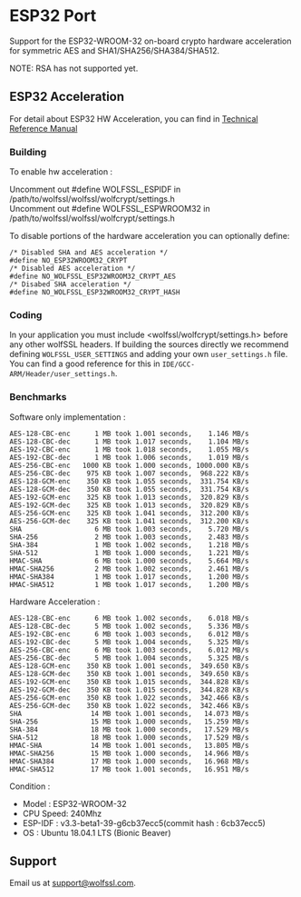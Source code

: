 # ESP32 Port

Support for the ESP32-WROOM-32 on-board crypto hardware acceleration for symmetric AES and SHA1/SHA256/SHA384/SHA512.

NOTE: RSA has not supported yet.

## ESP32 Acceleration

For detail about ESP32 HW Acceleration, you can find in [Technical Reference Manual](https://espressif.com/sites/default/files/documentation/esp32_technical_reference_manual_en.pdf)

### Building

To enable hw acceleration :

Uncomment out #define WOLFSSL_ESPIDF in /path/to/wolfssl/wolfssl/wolfcrypt/settings.h  
Uncomment out #define WOLFSSL_ESPWROOM32 in /path/to/wolfssl/wolfssl/wolfcrypt/settings.h

To disable portions of the hardware acceleration you can optionally define:  

```
/* Disabled SHA and AES acceleration */
#define NO_ESP32WROOM32_CRYPT
/* Disabled AES acceleration */
#define NO_WOLFSSL_ESP32WROOM32_CRYPT_AES
/* Disabed SHA acceleration */
#define NO_WOLFSSL_ESP32WROOM32_CRYPT_HASH
```

### Coding

In your application you must include <wolfssl/wolfcrypt/settings.h> before any other wolfSSL headers. If building the sources directly we recommend defining `WOLFSSL_USER_SETTINGS` and adding your own `user_settings.h` file. You can find a good reference for this in `IDE/GCC-ARM/Header/user_settings.h`.


### Benchmarks

Software only implementation :


```
AES-128-CBC-enc      1 MB took 1.001 seconds,    1.146 MB/s
AES-128-CBC-dec      1 MB took 1.017 seconds,    1.104 MB/s
AES-192-CBC-enc      1 MB took 1.018 seconds,    1.055 MB/s
AES-192-CBC-dec      1 MB took 1.006 seconds,    1.019 MB/s
AES-256-CBC-enc   1000 KB took 1.000 seconds, 1000.000 KB/s
AES-256-CBC-dec    975 KB took 1.007 seconds,  968.222 KB/s
AES-128-GCM-enc    350 KB took 1.055 seconds,  331.754 KB/s
AES-128-GCM-dec    350 KB took 1.055 seconds,  331.754 KB/s
AES-192-GCM-enc    325 KB took 1.013 seconds,  320.829 KB/s
AES-192-GCM-dec    325 KB took 1.013 seconds,  320.829 KB/s
AES-256-GCM-enc    325 KB took 1.041 seconds,  312.200 KB/s
AES-256-GCM-dec    325 KB took 1.041 seconds,  312.200 KB/s
SHA                  6 MB took 1.003 seconds,    5.720 MB/s
SHA-256              2 MB took 1.003 seconds,    2.483 MB/s
SHA-384              1 MB took 1.002 seconds,    1.218 MB/s
SHA-512              1 MB took 1.000 seconds,    1.221 MB/s
HMAC-SHA             6 MB took 1.000 seconds,    5.664 MB/s
HMAC-SHA256          2 MB took 1.002 seconds,    2.461 MB/s
HMAC-SHA384          1 MB took 1.017 seconds,    1.200 MB/s
HMAC-SHA512          1 MB took 1.017 seconds,    1.200 MB/s
```

Hardware Acceleration :


```
AES-128-CBC-enc      6 MB took 1.002 seconds,    6.018 MB/s
AES-128-CBC-dec      5 MB took 1.002 seconds,    5.336 MB/s
AES-192-CBC-enc      6 MB took 1.003 seconds,    6.012 MB/s
AES-192-CBC-dec      5 MB took 1.004 seconds,    5.325 MB/s
AES-256-CBC-enc      6 MB took 1.003 seconds,    6.012 MB/s
AES-256-CBC-dec      5 MB took 1.004 seconds,    5.325 MB/s
AES-128-GCM-enc    350 KB took 1.001 seconds,  349.650 KB/s
AES-128-GCM-dec    350 KB took 1.001 seconds,  349.650 KB/s
AES-192-GCM-enc    350 KB took 1.015 seconds,  344.828 KB/s
AES-192-GCM-dec    350 KB took 1.015 seconds,  344.828 KB/s
AES-256-GCM-enc    350 KB took 1.022 seconds,  342.466 KB/s
AES-256-GCM-dec    350 KB took 1.022 seconds,  342.466 KB/s
SHA                 14 MB took 1.001 seconds,   14.073 MB/s
SHA-256             15 MB took 1.000 seconds,   15.259 MB/s
SHA-384             18 MB took 1.000 seconds,   17.529 MB/s
SHA-512             18 MB took 1.000 seconds,   17.529 MB/s
HMAC-SHA            14 MB took 1.001 seconds,   13.805 MB/s
HMAC-SHA256         15 MB took 1.000 seconds,   14.966 MB/s
HMAC-SHA384         17 MB took 1.000 seconds,   16.968 MB/s
HMAC-SHA512         17 MB took 1.001 seconds,   16.951 MB/s
```

Condition  :  
- Model    : ESP32-WROOM-32  
- CPU Speed: 240Mhz  
- ESP-IDF  : v3.3-beta1-39-g6cb37ecc5(commit hash : 6cb37ecc5)  
- OS       : Ubuntu 18.04.1 LTS (Bionic Beaver)

## Support

Email us at [support@wolfssl.com](mailto:support@wolfssl.com).
